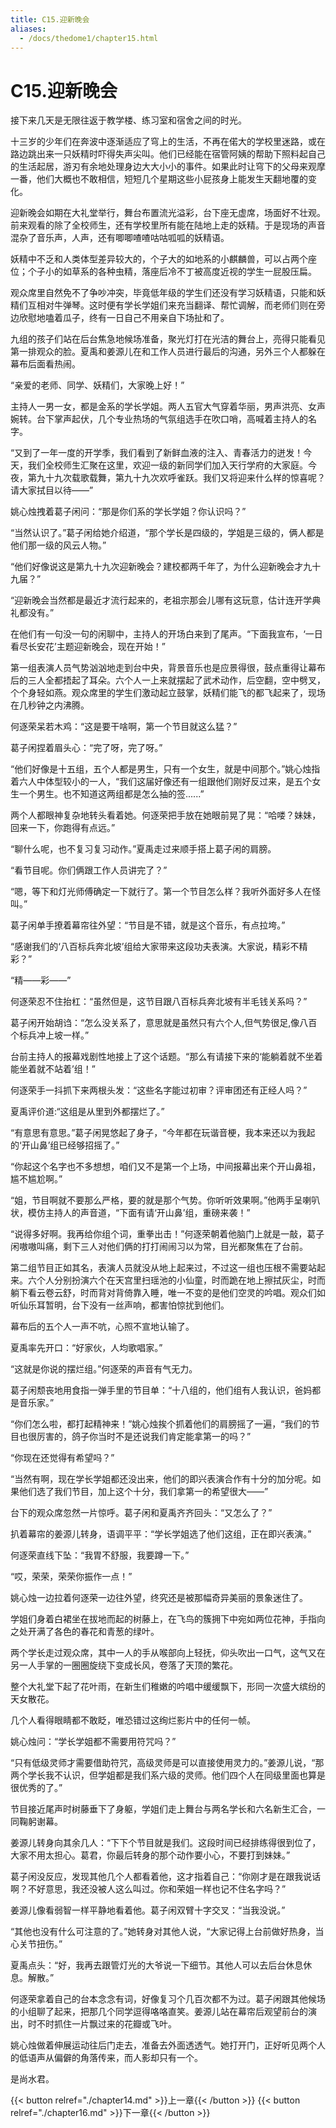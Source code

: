 ```yaml
---
title: C15.迎新晚会
aliases:
  - /docs/thedome1/chapter15.html
---
```


# C15.迎新晚会

接下来几天是无限往返于教学楼、练习室和宿舍之间的时光。

十三岁的少年们在奔波中逐渐适应了穹上的生活，不再在偌大的学校里迷路，或在路边跳出来一只妖精时吓得失声尖叫。他们已经能在宿管阿姨的帮助下照料起自己的生活起居，游刃有余地处理身边大大小小的事件。如果此时让穹下的父母来观摩一番，他们大概也不敢相信，短短几个星期这些小屁孩身上能发生天翻地覆的变化。

迎新晚会如期在大礼堂举行，舞台布置流光溢彩，台下座无虚席，场面好不壮观。前来观看的除了全校师生，还有学校里所有能在陆地上走的妖精。于是现场的声音混杂了音乐声，人声，还有唧唧喳喳咕咕呱呱的妖精语。

妖精中不乏和人类体型差异较大的，个子大的如地系的小麒麟兽，可以占两个座位；个子小的如草系的各种虫精，落座后冷不丁被高度近视的学生一屁股压扁。

观众席里自然免不了争吵冲突，毕竟低年级的学生们还没有学习妖精语，只能和妖精们互相对牛弹琴。这时便有学长学姐们来充当翻译、帮忙调解，而老师们则在旁边欣慰地嗑着瓜子，终有一日自己不用亲自下场扯和了。

九组的孩子们站在后台焦急地候场准备，聚光灯打在光洁的舞台上，亮得只能看见第一排观众的脸。夏禹和姜源儿在和工作人员进行最后的沟通，另外三个人都躲在幕布后面看热闹。

“亲爱的老师、同学、妖精们，大家晚上好！”

主持人一男一女，都是金系的学长学姐。两人五官大气穿着华丽，男声洪亮、女声婉转。台下掌声起伏，几个专业热场的气氛组选手在吹口哨，高喊着主持人的名字。

“又到了一年一度的开学季，我们看到了新鲜血液的注入、青春活力的迸发！今天，我们全校师生汇聚在这里，欢迎一级的新同学们加入天行学府的大家庭。今夜，第九十九次载歌载舞，第九十九次欢呼雀跃。我们又将迎来什么样的惊喜呢？请大家拭目以待——”

姚心烛拽着葛子闲问：“那是你们系的学长学姐？你认识吗？”

“当然认识了。”葛子闲给她介绍道，“那个学长是四级的，学姐是三级的，俩人都是他们那一级的风云人物。”

“他们好像说这是第九十九次迎新晚会？建校都两千年了，为什么迎新晚会才九十九届？”

“迎新晚会当然都是最近才流行起来的，老祖宗那会儿哪有这玩意，估计连开学典礼都没有。”

在他们有一句没一句的闲聊中，主持人的开场白来到了尾声。“下面我宣布，‘一日看尽长安花’主题迎新晚会，现在开始！”

第一组表演人员气势汹汹地走到台中央，背景音乐也是应景得很，鼓点重得让幕布后的三人全都捂起了耳朵。六个人一上来就摆起了武术动作，后空翻，空中劈叉，个个身轻如燕。观众席里的学生们激动起立鼓掌，妖精们能飞的都飞起来了，现场在几秒钟之内沸腾。

何逐荣呆若木鸡：“这是要干啥啊，第一个节目就这么猛？”

葛子闲捏着眉头心：“完了呀，完了呀。”

“他们好像是十五组，五个人都是男生，只有一个女生，就是中间那个。”姚心烛指着六人中体型较小的一人，“我们这届好像还有一组跟他们刚好反过来，是五个女生一个男生。也不知道这两组都是怎么抽的签......”

两个人都眼神复杂地转头看着她。何逐荣把手放在她眼前晃了晃：“哈喽？妹妹，回来一下，你跑得有点远。”

“聊什么呢，也不复习复习动作。”夏禹走过来顺手搭上葛子闲的肩膀。

“看节目呢。你们俩跟工作人员讲完了？”

“嗯，等下和灯光师傅确定一下就行了。第一个节目怎么样？我听外面好多人在怪叫。”

葛子闲单手撩着幕帘往外望：“节目是不错，就是这个音乐，有点拉垮。”

“感谢我们的‘八百标兵奔北坡’组给大家带来这段功夫表演。大家说，精彩不精彩？”

“精——彩——”

何逐荣忍不住抬杠：“虽然但是，这节目跟八百标兵奔北坡有半毛钱关系吗？”

葛子闲开始胡诌：“怎么没关系了，意思就是虽然只有六个人,但气势很足,像八百个标兵冲上坡一样。”

台前主持人的报幕戏剧性地接上了这个话题。“那么有请接下来的‘能躺着就不坐着能坐着就不站着’组！”

何逐荣手一抖抓下来两根头发：“这些名字能过初审？评审团还有正经人吗？”

夏禹评价道:“这组是从里到外都摆烂了。”

“有意思有意思。”葛子闲晃悠起了身子，“今年都在玩谐音梗，我本来还以为我起的‘开山鼻’组已经够招摇了。”

“你起这个名字也不多想想，咱们又不是第一个上场，中间报幕出来个开山鼻祖，尴不尴尬啊。”

“姐，节目啊就不要那么严格，要的就是那个气势。你听听效果啊。”他两手呈喇叭状，模仿主持人的声音道，“下面有请‘开山鼻’组，重磅来袭！”

“说得多好啊。我再给你组个词，重拳出击！”何逐荣朝着他脑门上就是一敲，葛子闲嗷嗷叫痛，剩下三人对他们俩的打打闹闹习以为常，目光都聚焦在了台前。

第二组节目正如其名，表演人员就没从地上起来过，不过这一组也压根不需要站起来。六个人分别扮演六个在天宫里扫瑶池的小仙童，时而跪在地上擦拭灰尘，时而躺下看云卷云舒，时而背对背倚靠入睡，唯一不变的是他们空灵的吟唱。观众们如听仙乐耳暂明，台下没有一丝声响，都害怕惊扰到他们。

幕布后的五个人一声不吭，心照不宣地认输了。

夏禹率先开口：“好家伙，人均歌唱家。”

“这就是你说的摆烂组。”何逐荣的声音有气无力。

葛子闲颓丧地用食指一弹手里的节目单：“十八组的，他们组有人我认识，爸妈都是音乐家。”

“你们怎么啦，都打起精神来！”姚心烛挨个抓着他们的肩膀摇了一遍，“我们的节目也很厉害的，鸽子你当时不是还说我们肯定能拿第一的吗？”

“你现在还觉得有希望吗？”

“当然有啊，现在学长学姐都还没出来，他们的即兴表演合作有十分的加分呢。如果他们选了我们节目，加上这个十分，我们拿第一的希望很大——”

台下的观众席忽然一片惊呼。葛子闲和夏禹齐齐回头：“又怎么了？”

扒着幕帘的姜源儿转身，语调平平：“学长学姐选了他们这组，正在即兴表演。”

何逐荣直线下坠：“我胃不舒服，我要蹲一下。”

“哎，荣荣，荣荣你振作一点！”

姚心烛一边拉着何逐荣一边往外望，终究还是被那幅奇异美丽的景象迷住了。

学姐们身着白裙坐在拔地而起的树藤上，在飞鸟的簇拥下中宛如两位花神，手指向之处开满了各色的春花和青葱的绿叶。

两个学长走过观众席，其中一人的手从喉部向上轻抚，仰头吹出一口气，这气又在另一人手掌的一圈圈旋绕下变成长风，卷落了天顶的繁花。

整个大礼堂下起了花叶雨，在新生们稚嫩的吟唱中缓缓飘下，形同一次盛大缤纷的天女散花。

几个人看得眼睛都不敢眨，唯恐错过这绚烂影片中的任何一帧。

姚心烛问：“学长学姐都不需要用符咒吗？”

“只有低级灵师才需要借助符咒，高级灵师是可以直接使用灵力的。”姜源儿说，“那两个学长我不认识，但学姐都是我们系六级的灵师。他们四个人在同级里面也算是很优秀的了。”

节目接近尾声时树藤垂下了身躯，学姐们走上舞台与两名学长和六名新生汇合，一同鞠躬谢幕。

姜源儿转身向其余几人：“下下个节目就是我们。这段时间已经排练得很到位了，大家不用太担心。葛君，你最后转身的那个动作要小心，不要打到妹妹。”

葛子闲没反应，发现其他几个人都看着他，这才指着自己：“你刚才是在跟我说话啊？不好意思，我还没被人这么叫过。你和荣姐一样也记不住名字吗？”

姜源儿像看弱智一样平静地看着他。葛子闲双臂十字交叉：“当我没说。”

“其他也没有什么可注意的了。”她转身对其他人说，“大家记得上台前做好热身，当心关节扭伤。”

夏禹点头：“好，我再去跟管灯光的大爷说一下细节。其他人可以去后台休息休息。解散。”

何逐荣拿着自己的台本念念有词，好像复习个几百次都不为过。葛子闲跟其他候场的小组聊了起来，把那几个同学逗得咯咯直笑。姜源儿站在幕帘后观望前台的演出，时不时抓住一片飘过来的花瓣或飞叶。

姚心烛做着伸展运动往后门走去，准备去外面透透气。她打开门，正好听见两个人的低语声从偏僻的角落传来，而人影却只有一个。

是尚水君。

{{< button relref="./chapter14.md" >}}上一章{{< /button >}}
{{< button relref="./chapter16.md" >}}下一章{{< /button >}}